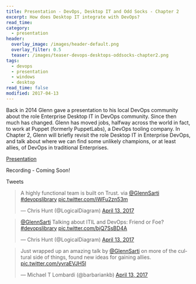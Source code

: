 ```yaml
---
title: Presentation - DevOps, Desktop IT and Odd Socks - Chapter 2
excerpt: How does Desktop IT integrate with DevOps?
read_time:
category:
  - presentation
header:
  overlay_image: /images/header-default.png
  overlay_filter: 0.5
  teaser: /images/teaser-devops-desktops-oddsocks-chapter2.png
tags:
  - devops
  - presentation
  - windows
  - desktop
read_time: false
modified: 2017-04-13
---
```


Back in 2014 Glenn gave a presentation to his local DevOps community about the role Enterprise Desktop IT in DevOps community. Since then much has changed. Glenn has moved jobs, halfway across the world in fact, to work at Puppet (formerly PuppetLabs), a DevOps tooling company. In Chapter 2, Glenn will briefly revisit the role Desktop IT in Enterprise DevOps, and talk about where we can find some unlikely champions, or at least allies, of DevOps in traditional Enterprises.

[Presentation](https://speakerdeck.com/glennsarti/desktops-devops-and-odd-socks-chapter-2)

Recording - Coming Soon!

Tweets

<blockquote class="twitter-tweet" data-lang="en"><p lang="en" dir="ltr">A highly functional team is built on Trust. via <a href="https://twitter.com/GlennSarti">@GlennSarti</a> <a href="https://twitter.com/hashtag/devopslibrary?src=hash">#devopslibrary</a> <a href="https://t.co/iWFu2zn53m">pic.twitter.com/iWFu2zn53m</a></p>&mdash; Chris Hunt (@LogicalDiagram) <a href="https://twitter.com/LogicalDiagram/status/852585237187973120">April 13, 2017</a></blockquote>
<script async src="//platform.twitter.com/widgets.js" charset="utf-8"></script>

<blockquote class="twitter-tweet" data-lang="en"><p lang="en" dir="ltr"><a href="https://twitter.com/GlennSarti">@GlennSarti</a> Talking about ITIL and DevOps: Friend or Foe? <a href="https://twitter.com/hashtag/devopslibrary?src=hash">#devopslibrary</a> <a href="https://t.co/bjQ7SsBD4A">pic.twitter.com/bjQ7SsBD4A</a></p>&mdash; Chris Hunt (@LogicalDiagram) <a href="https://twitter.com/LogicalDiagram/status/852583330675474433">April 13, 2017</a></blockquote>
<script async src="//platform.twitter.com/widgets.js" charset="utf-8"></script>

<blockquote class="twitter-tweet" data-lang="en"><p lang="en" dir="ltr">Just wrapped up an amazing talk by <a href="https://twitter.com/GlennSarti">@GlennSarti</a> on more of the cultural side of things, found new ideas for gaining allies. <a href="https://t.co/yvraEVJH5l">pic.twitter.com/yvraEVJH5l</a></p>&mdash; Michael T Lombardi (@barbariankb) <a href="https://twitter.com/barbariankb/status/852586987991179264">April 13, 2017</a></blockquote>
<script async src="//platform.twitter.com/widgets.js" charset="utf-8"></script>
